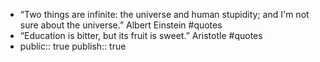 - “Two things are infinite: the universe and human stupidity; and I'm not sure about the universe.” Albert Einstein #quotes
- “Education is bitter, but its fruit is sweet.” Aristotle #quotes
- public:: true
  publish:: true